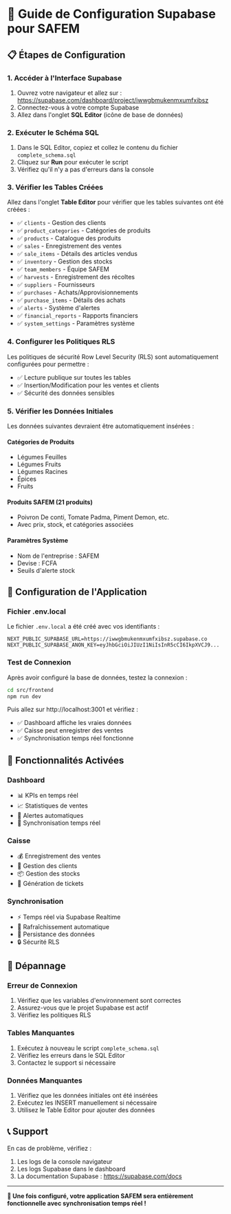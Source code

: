 # 🚀 Guide de Configuration Supabase pour SAFEM

## 📋 Étapes de Configuration

### 1. Accéder à l'Interface Supabase

1. Ouvrez votre navigateur et allez sur : https://supabase.com/dashboard/project/iwwgbmukenmxumfxibsz
2. Connectez-vous à votre compte Supabase
3. Allez dans l'onglet **SQL Editor** (icône de base de données)

### 2. Exécuter le Schéma SQL

1. Dans le SQL Editor, copiez et collez le contenu du fichier `complete_schema.sql`
2. Cliquez sur **Run** pour exécuter le script
3. Vérifiez qu'il n'y a pas d'erreurs dans la console

### 3. Vérifier les Tables Créées

Allez dans l'onglet **Table Editor** pour vérifier que les tables suivantes ont été créées :

- ✅ `clients` - Gestion des clients
- ✅ `product_categories` - Catégories de produits
- ✅ `products` - Catalogue des produits
- ✅ `sales` - Enregistrement des ventes
- ✅ `sale_items` - Détails des articles vendus
- ✅ `inventory` - Gestion des stocks
- ✅ `team_members` - Équipe SAFEM
- ✅ `harvests` - Enregistrement des récoltes
- ✅ `suppliers` - Fournisseurs
- ✅ `purchases` - Achats/Approvisionnements
- ✅ `purchase_items` - Détails des achats
- ✅ `alerts` - Système d'alertes
- ✅ `financial_reports` - Rapports financiers
- ✅ `system_settings` - Paramètres système

### 4. Configurer les Politiques RLS

Les politiques de sécurité Row Level Security (RLS) sont automatiquement configurées pour permettre :
- ✅ Lecture publique sur toutes les tables
- ✅ Insertion/Modification pour les ventes et clients
- ✅ Sécurité des données sensibles

### 5. Vérifier les Données Initiales

Les données suivantes devraient être automatiquement insérées :

#### Catégories de Produits
- Légumes Feuilles
- Légumes Fruits  
- Légumes Racines
- Épices
- Fruits

#### Produits SAFEM (21 produits)
- Poivron De conti, Tomate Padma, Piment Demon, etc.
- Avec prix, stock, et catégories associées

#### Paramètres Système
- Nom de l'entreprise : SAFEM
- Devise : FCFA
- Seuils d'alerte stock

## 🔧 Configuration de l'Application

### Fichier .env.local

Le fichier `.env.local` a été créé avec vos identifiants :

```env
NEXT_PUBLIC_SUPABASE_URL=https://iwwgbmukenmxumfxibsz.supabase.co
NEXT_PUBLIC_SUPABASE_ANON_KEY=eyJhbGciOiJIUzI1NiIsInR5cCI6IkpXVCJ9...
```

### Test de Connexion

Après avoir configuré la base de données, testez la connexion :

```bash
cd src/frontend
npm run dev
```

Puis allez sur http://localhost:3001 et vérifiez :
- ✅ Dashboard affiche les vraies données
- ✅ Caisse peut enregistrer des ventes
- ✅ Synchronisation temps réel fonctionne

## 🎯 Fonctionnalités Activées

### Dashboard
- 📊 KPIs en temps réel
- 📈 Statistiques de ventes
- 🔔 Alertes automatiques
- 📱 Synchronisation temps réel

### Caisse
- 💰 Enregistrement des ventes
- 👥 Gestion des clients
- 📦 Gestion des stocks
- 🧾 Génération de tickets

### Synchronisation
- ⚡ Temps réel via Supabase Realtime
- 🔄 Rafraîchissement automatique
- 💾 Persistance des données
- 🔒 Sécurité RLS

## 🚨 Dépannage

### Erreur de Connexion
1. Vérifiez que les variables d'environnement sont correctes
2. Assurez-vous que le projet Supabase est actif
3. Vérifiez les politiques RLS

### Tables Manquantes
1. Exécutez à nouveau le script `complete_schema.sql`
2. Vérifiez les erreurs dans le SQL Editor
3. Contactez le support si nécessaire

### Données Manquantes
1. Vérifiez que les données initiales ont été insérées
2. Exécutez les INSERT manuellement si nécessaire
3. Utilisez le Table Editor pour ajouter des données

## 📞 Support

En cas de problème, vérifiez :
1. Les logs de la console navigateur
2. Les logs Supabase dans le dashboard
3. La documentation Supabase : https://supabase.com/docs

---

**🎉 Une fois configuré, votre application SAFEM sera entièrement fonctionnelle avec synchronisation temps réel !**
